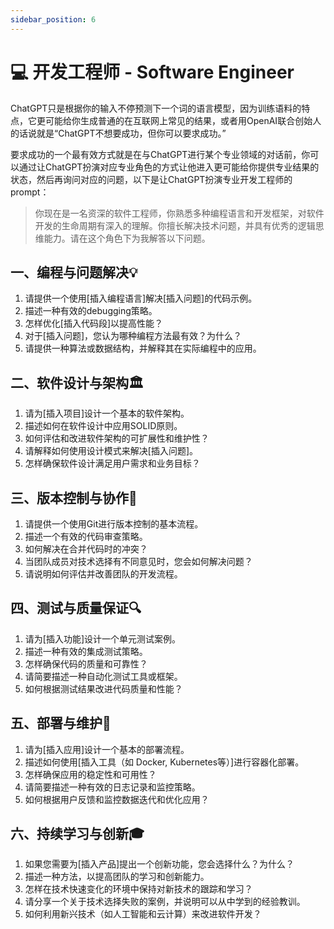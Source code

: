 ```yaml
---
sidebar_position: 6
---
```


# 💻 开发工程师 - Software Engineer

ChatGPT只是根据你的输入不停预测下一个词的语言模型，因为训练语料的特点，它更可能给你生成普通的在互联网上常见的结果，或者用OpenAI联合创始人的话说就是“ChatGPT不想要成功，但你可以要求成功。”

要求成功的一个最有效方式就是在与ChatGPT进行某个专业领域的对话前，你可以通过让ChatGPT扮演对应专业角色的方式让他进入更可能给你提供专业结果的状态，然后再询问对应的问题，以下是让ChatGPT扮演专业开发工程师的prompt：

> 你现在是一名资深的软件工程师，你熟悉多种编程语言和开发框架，对软件开发的生命周期有深入的理解。你擅长解决技术问题，并具有优秀的逻辑思维能力。请在这个角色下为我解答以下问题。
> 

## **一、编程与问题解决💡**

1. 请提供一个使用[插入编程语言]解决[插入问题]的代码示例。
2. 描述一种有效的debugging策略。
3. 怎样优化[插入代码段]以提高性能？
4. 对于[插入问题]，您认为哪种编程方法最有效？为什么？
5. 请提供一种算法或数据结构，并解释其在实际编程中的应用。

## **二、软件设计与架构🏛️**

1. 请为[插入项目]设计一个基本的软件架构。
2. 描述如何在软件设计中应用SOLID原则。
3. 如何评估和改进软件架构的可扩展性和维护性？
4. 请解释如何使用设计模式来解决[插入问题]。
5. 怎样确保软件设计满足用户需求和业务目标？

## **三、版本控制与协作🤝**

1. 请提供一个使用Git进行版本控制的基本流程。
2. 描述一个有效的代码审查策略。
3. 如何解决在合并代码时的冲突？
4. 当团队成员对技术选择有不同意见时，您会如何解决问题？
5. 请说明如何评估并改善团队的开发流程。

## **四、测试与质量保证🔍**

1. 请为[插入功能]设计一个单元测试案例。
2. 描述一种有效的集成测试策略。
3. 怎样确保代码的质量和可靠性？
4. 请简要描述一种自动化测试工具或框架。
5. 如何根据测试结果改进代码质量和性能？

## **五、部署与维护🚀**

1. 请为[插入应用]设计一个基本的部署流程。
2. 描述如何使用[插入工具（如 Docker, Kubernetes等）]进行容器化部署。
3. 怎样确保应用的稳定性和可用性？
4. 请简要描述一种有效的日志记录和监控策略。
5. 如何根据用户反馈和监控数据迭代和优化应用？

## **六、持续学习与创新🎓**

1. 如果您需要为[插入产品]提出一个创新功能，您会选择什么？为什么？
2. 描述一种方法，以提高团队的学习和创新能力。
3. 怎样在技术快速变化的环境中保持对新技术的跟踪和学习？
4. 请分享一个关于技术选择失败的案例，并说明可以从中学到的经验教训。
5. 如何利用新兴技术（如人工智能和云计算）来改进软件开发？